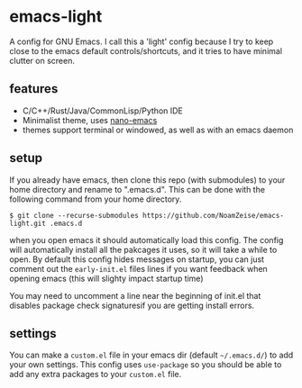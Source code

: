# emacs-light
A config for GNU Emacs. I call this a 'light' config because I try to keep close to the emacs default controls/shortcuts, and it tries to have minimal clutter on screen.

## features
- C/C++/Rust/Java/CommonLisp/Python IDE
- Minimalist theme, uses [nano-emacs](https://github.com/rougier/nano-emacs/)
- themes support terminal or windowed, as well as with an emacs daemon

## setup
If you already have emacs, then clone this repo (with submodules) to your home directory and rename to ".emacs.d". This can be done with the following command from your home directory.
```
$ git clone --recurse-submodules https://github.com/NoamZeise/emacs-light.git .emacs.d
```
when you open emacs it should automatically load this config. The config will automatically
install all the pakcages it uses, so it will take a while to open. By default this config hides 
messages on startup, you can just comment out the `early-init.el` files lines if you want feedback
when opening emacs (this will slighty impact startup time)


You may need to uncomment a line near the beginning of init.el that disables package check signaturesif you are getting install errors.

## settings
You can make a `custom.el` file in your emacs dir (default `~/.emacs.d/`) to add your own settings.
This config uses `use-package` so you should be able to add any extra packages to your `custom.el` file.
